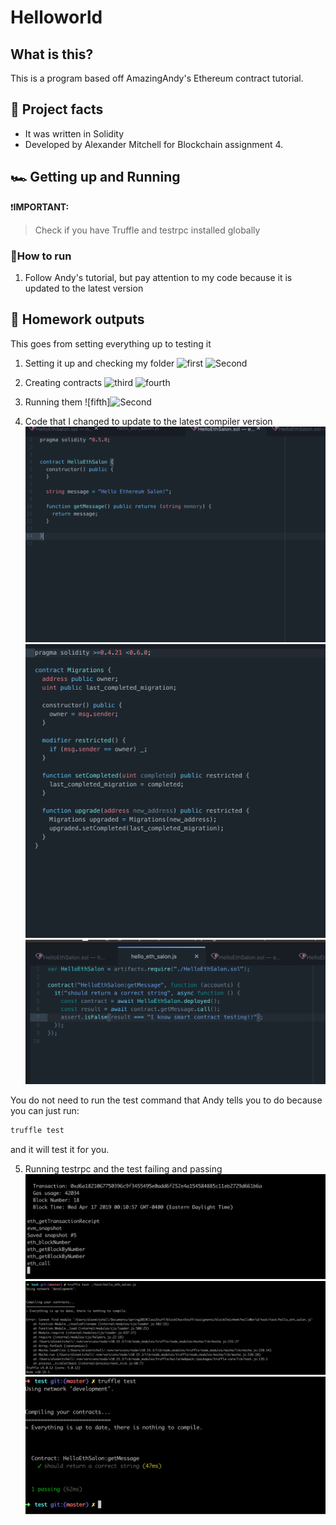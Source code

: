 # Helloworld

## What is this?

This is a program based off AmazingAndy's Ethereum contract tutorial.

## 💯 Project facts
* It was written in Solidity
* Developed by Alexander Mitchell for Blockchain assignment 4.

## 🏎 Getting up and Running

❗️**IMPORTANT:**
> Check if you have Truffle and testrpc installed globally

### 🤔How to run
1. Follow Andy's tutorial, but pay attention to my code because it is updated to the latest version


## 📝 Homework outputs

This goes from setting everything up to testing it

1. Setting it up and checking my folder
![first](/pics/HelloWorld1.png)
![Second](/pics/HelloWorld2.png)

2. Creating contracts
![third](/pics/HelloWorld3.png)
![fourth](/pics/HelloWorld4.png)

3. Running them
![fifth]![Second](/pics/HelloWorld5.png)

4. Code that I changed to update to the latest compiler version
![sixth](/pics/test_1.png)
![seventh](/pics/test_2.png)
![eighth](/pics/test_3.png)

You do not need to run the test command that Andy tells you to do because you can just run:
```bash
truffle test
```
and it will test it for you.


5. Running testrpc and the test failing and passing
![ninth](/pics/test_6.png)
![tenth](/pics/test-wrong.png)
![eleventh](/pics/test-right.png)
